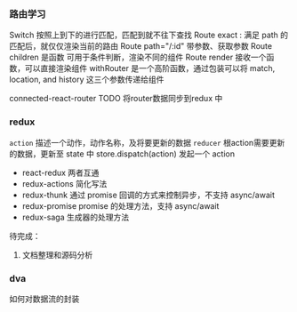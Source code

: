 ### 路由学习
Switch 按照上到下的进行匹配，匹配到就不往下查找
Route exact : 满足 path 的匹配后，就仅仅渲染当前的路由
Route path="/:id" 带参数、获取参数
Route children 是函数 可用于条件判断，渲染不同的组件
Route render 接收一个函数，可以直接渲染组件
withRouter 是一个高阶函数，通过包装可以将 match, location, and history 这三个参数传递给组件

connected-react-router TODO 将router数据同步到redux 中

### redux 
`action` 描述一个动作，动作名称，及将要更新的数据
`reducer` 根action需要更新的数据，更新至 state 中
store.dispatch(action) 发起一个 action

- react-redux 两者互通
- redux-actions 简化写法
- redux-thunk 通过 promise 回调的方式来控制异步，不支持 async/await
- redux-promise promise 的处理方法，支持 async/await
- redux-saga 生成器的处理方法

待完成：
1. 文档整理和源码分析

### dva
如何对数据流的封装

